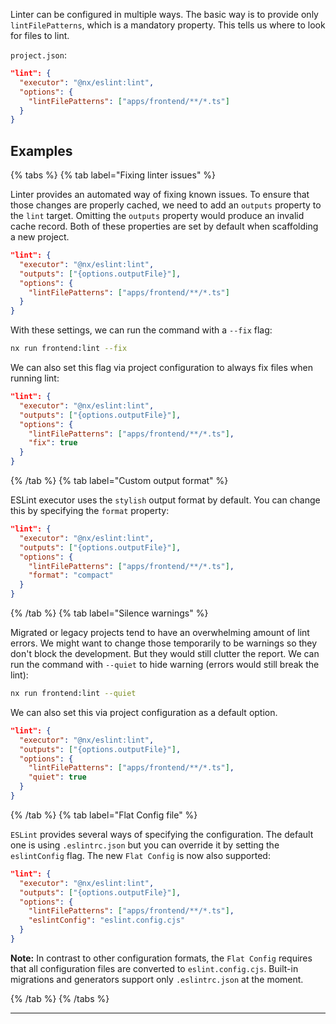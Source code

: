 Linter can be configured in multiple ways. The basic way is to provide only `lintFilePatterns`, which is a mandatory property. This tells us where to look for files to lint.

`project.json`:

```json
"lint": {
  "executor": "@nx/eslint:lint",
  "options": {
    "lintFilePatterns": ["apps/frontend/**/*.ts"]
  }
}
```

## Examples

{% tabs %}
{% tab label="Fixing linter issues" %}

Linter provides an automated way of fixing known issues. To ensure that those changes are properly cached, we need to add an `outputs` property to the `lint` target. Omitting the `outputs` property would produce an invalid cache record. Both of these properties are set by default when scaffolding a new project.

```json
"lint": {
  "executor": "@nx/eslint:lint",
  "outputs": ["{options.outputFile}"],
  "options": {
    "lintFilePatterns": ["apps/frontend/**/*.ts"]
  }
}
```

With these settings, we can run the command with a `--fix` flag:

```bash
nx run frontend:lint --fix
```

We can also set this flag via project configuration to always fix files when running lint:

```json
"lint": {
  "executor": "@nx/eslint:lint",
  "outputs": ["{options.outputFile}"],
  "options": {
    "lintFilePatterns": ["apps/frontend/**/*.ts"],
    "fix": true
  }
}
```

{% /tab %}
{% tab label="Custom output format" %}

ESLint executor uses the `stylish` output format by default. You can change this by specifying the `format` property:

```json
"lint": {
  "executor": "@nx/eslint:lint",
  "outputs": ["{options.outputFile}"],
  "options": {
    "lintFilePatterns": ["apps/frontend/**/*.ts"],
    "format": "compact"
  }
}
```

{% /tab %}
{% tab label="Silence warnings" %}

Migrated or legacy projects tend to have an overwhelming amount of lint errors. We might want to change those temporarily to be warnings so they don't block the development. But they would still clutter the report. We can run the command with `--quiet` to hide warning (errors would still break the lint):

```bash
nx run frontend:lint --quiet
```

We can also set this via project configuration as a default option.

```json
"lint": {
  "executor": "@nx/eslint:lint",
  "outputs": ["{options.outputFile}"],
  "options": {
    "lintFilePatterns": ["apps/frontend/**/*.ts"],
    "quiet": true
  }
}
```

{% /tab %}
{% tab label="Flat Config file" %}

`ESLint` provides several ways of specifying the configuration. The default one is using `.eslintrc.json` but you can override it by setting the `eslintConfig` flag. The new `Flat Config` is now also supported:

```json
"lint": {
  "executor": "@nx/eslint:lint",
  "outputs": ["{options.outputFile}"],
  "options": {
    "lintFilePatterns": ["apps/frontend/**/*.ts"],
    "eslintConfig": "eslint.config.cjs"
  }
}
```

**Note:** In contrast to other configuration formats, the `Flat Config` requires that all configuration files are converted to `eslint.config.cjs`. Built-in migrations and generators support only `.eslintrc.json` at the moment.

{% /tab %}
{% /tabs %}

---

